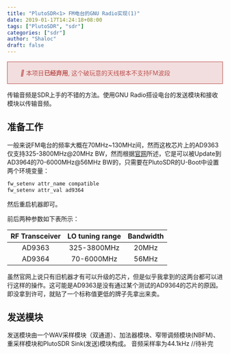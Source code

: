 ```yaml
---
title: "PlutoSDR<1> FM电台的GNU Radio实现(1)"
date: 2019-01-17T14:24:18+08:00
tags: ["PlutoSDR", "sdr"]
categories: ["sdr"]
author: "Shaloc"
draft: false
---
```

<style type='text/css'>
.box-info {
    background: #e7e7e7;
    border-color: #E0DEDE;
    color: #333;
    padding: 15px 20px 15px 30px;
}

.box-alert {
    background: #F2DEDE;
    border-color: #EED3D7;
    color: #B94A48;
    padding: 15px 20px 15px 30px;
}

.box {
    text-shadow: 0 1px 0 rgba(255, 255, 255, 0.5);
    border: 1px solid;
    clear: both;
    margin: 15px 0;
}

.icon-info:before {
    content: '\e804';
}

.icon-alert:before {
    content: '\e800';
}
</style>
<div class="box box-alert">
<i class="icon-alert"> </i>
本项目<strong>已经弃用</strong>, 这个破玩意的天线根本不支持FM波段
</div>

传输音频是SDR上手的不错的方法。使用GNU Radio搭设电台的发送模块和接收模块以传输音频。
## 准备工作
一般来说FM电台的频率大概在70MHz~130MHz间，然而这枚芯片上的AD9363仅支持325-3800MHz@20MHz BW，然而根据[官网](https://wiki.analog.com/university/tools/pluto/users/customizing)所述，它是可以被Update到AD3964的70-6000MHz@56MHz BW的，只需要在PlutoSDR的U-Boot中设置两个环境变量：
```bash
fw_setenv attr_name compatible
fw_setenv attr_val ad9364
```
然后重启机器即可。

前后两种参数如下表所示：

|RF Transceiver|LO tuning range|Bandwidth|
|:--:|:--:|:--:|
|AD9363|325-3800MHz|20MHz|
|AD9364|70-6000MHz|56MHz|

虽然官网上说只有旧机器才有可以升级的芯片，但是似乎我拿到的这两台都可以进行这样的操作。这可能是AD9363是没有通过某个测试的AD9364的芯片的原因。即没拿到许可，就贴了一个标称值更低的牌子先拿出来卖。
## 发送模块
发送模块由一个WAV采样模块（双通道）、加法器模块、窄带调频模块(NBFM)、重采样模块和PlutoSDR Sink(发送)模块构成。
音频采样率为44.1kHz
//待补完
